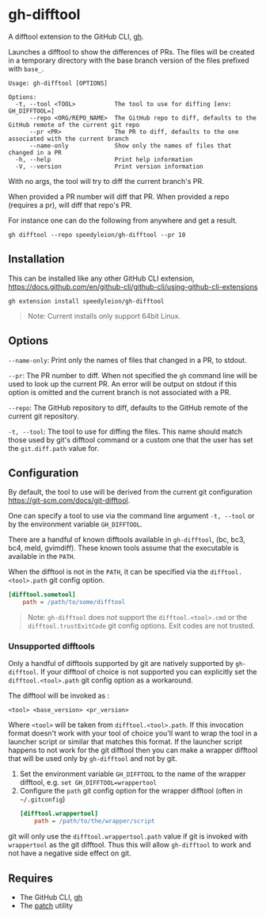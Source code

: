 # gh-difftool

A difftool extension to the GitHub CLI, [gh](https://cli.github.com/).

Launches a difftool to show the differences of PRs. The files will be created
in a temporary directory with the base branch version of the files prefixed
with `base_`.

```shell
Usage: gh-difftool [OPTIONS]

Options:
  -t, --tool <TOOL>           The tool to use for diffing [env: GH_DIFFTOOL=]
      --repo <ORG/REPO_NAME>  The GitHub repo to diff, defaults to the GitHub remote of the current git repo
      --pr <PR>               The PR to diff, defaults to the one associated with the current branch
      --name-only             Show only the names of files that changed in a PR
  -h, --help                  Print help information
  -V, --version               Print version information
```

With no args, the tool will try to diff the current branch's PR.

When provided a PR number will diff that PR. When provided a repo (requires a
pr), will diff that repo's PR.

For instance one can do the following from anywhere and get a result.

```shell
gh difftool --repo speedyleion/gh-difftool --pr 10
```

## Installation

This can be installed like any other GitHub CLI extension,
<https://docs.github.com/en/github-cli/github-cli/using-github-cli-extensions>

```shell
gh extension install speedyleion/gh-difftool
```

> Note: Current installs only support 64bit Linux.

## Options


`--name-only`: Print only the names of files that changed in a PR, to stdout.

`--pr`: The PR number to diff. When not specified the `gh` command line will be used to look up the current PR. An error
will be output on stdout if this option is omitted and the current branch is not associated with a PR.

`--repo`: The GitHub repository to diff, defaults to the GitHub remote of the current git repository.

`-t, --tool`: The tool to use for diffing the files. This name should match those used by git's difftool command or a
custom one that the user has set the `git.diff.path` value for.

## Configuration

By default, the tool to use will be derived from the current git configuration
<https://git-scm.com/docs/git-difftool>.

One can specify a tool to use via the command line argument `-t, --tool` or by the environment variable `GH_DIFFTOOL`.

There are a handful of known difftools available in `gh-difftool`, (bc, bc3, bc4, meld, gvimdiff). These known tools
assume that the executable is available in the `PATH`.

When the difftool is not in the `PATH`, it can be specified via the `difftool.<tool>.path` git config option.

```ini
[difftool.sometool]
    path = /path/to/some/difftool
```

> Note: `gh-difftool` does *not* support the `difftool.<tool>.cmd` or the `difftool.trustExitCode` git config options.
> Exit codes are not trusted.

### Unsupported difftools

Only a handful of difftools supported by git are natively supported by `gh-difftool`. If your difftool of choice is not
supported you can explicitly set the `difftool.<tool>.path` git config option as a workaround.

The difftool will be invoked as :

```shell
<tool> <base_version> <pr_version>
```

Where `<tool>` will be taken from `difftool.<tool>.path`. If this invocation format doesn't work with your tool of
choice you'll want to wrap the tool in a launcher script or similar that matches this format. If the launcher script
happens to not work for the git difftool then you can make a wrapper difftool that will be used only by `gh-difftool`
and not by git.

1. Set the environment variable `GH_DIFFTOOL` to the name of the wrapper difftool, e.g. `set GH_DIFFTOOL=wrappertool`
2. Configure the `path` git config option for the wrapper difftool (often in `~/.gitconfig`)
    ```ini
    [difftool.wrappertool]
        path = /path/to/the/wrapper/script
    ```

git will only use the `difftool.wrappertool.path` value if git is invoked with `wrappertool` as the git difftool. Thus
this will allow `gh-difftool` to work and not have a negative side effect on git.

## Requires

- The GitHub CLI, [gh](https://cli.github.com/)
- The [patch](https://www.man7.org/linux/man-pages/man1/patch.1.html) utility